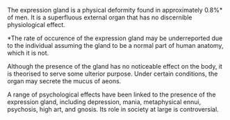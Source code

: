 The expression gland is a physical deformity found in approximately 0.8%* of men. It is a superfluous external organ that has no discernible physiological effect.

\*The rate of occurence of the expression gland may be underreported due to the individual assuming the gland to be a normal part of human anatomy, which it is not.

Although the presence of the gland has no noticeable effect on the body, it is theorised to serve some ulterior purpose. Under certain conditions, the organ may secrete the mucus of aeons.

A range of psychological effects have been linked to the presence of the expression gland, including depression, mania, metaphysical ennui, psychosis, high art, and gnosis. Its role in society at large is controversial.
